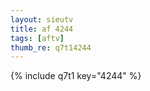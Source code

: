 ```yaml
--- 
layout: sieutv
title: af 4244
tags: [aftv]
thumb_re: q7t14244
---
```

{% include q7t1 key="4244" %} 
